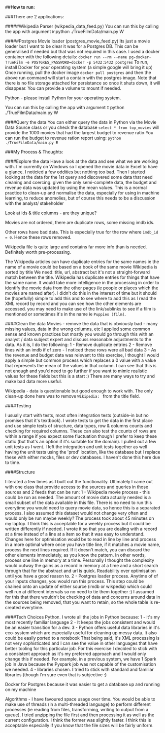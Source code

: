 ##**How to run:**

###There are 2 applications:

#####Wikipedia Parser (wikpedia_data_feed.py)
You can run this by calling the app with argument `W`
python ./TrueFilmData/main.py W

#####Postgres Movie loader (postgres_movie_feed.py)
Its just a movie loader but I want to be clear it was for a Postgres DB. This can be generalised if needed but that was not required in this case.
I used a docker container with the following details:
`docker run --rm --name pg-docker-TrueFilm -e POSTGRES_PASSWORD=docker -p 5432:5432 postgres`
To run, install Docker for your operating system (a simple google will bring it up)
Once running, pull the docker image `docker pull postgres`
and then the above run command will start a contain with the postgres image. Note that there is no file storage attached for persistance so once it shuts down, it will disappear. You can provide a volume to mount if needed.

Python - please install Python for your operating system.

You can run this by calling the app with argument `I`
python ./TrueFilmData/main.py W

####Query the data
You can either query the data in Python via the Movie Data Source class or you check the database
`select * from top_movies` will provide the 1000 movies that had the largest budget to revenue ratio
You can run the budget to revenue ration report using:
`python ./TrueFilmData/main.py R`

###My Process & Thoughts:

####Explore the data 
Have a look at the data and see what we are working with. I'm currently on Windows so I opened the movie data in Excel to have a glance. I noticied a few oddities but nothing too bad.
Then I started looking at the data for the 1st query and discovered some data that need cleaning and coercing.
given the only semi-complete data, the budget and revenue data was updated by using the mean values. This is a normal practice to clean-up and normalise the data, especially for using in machine learning, to reduce anomolies, but of course this needs to be a discussion with the analyst/ stakeholder

Look at ids & title columns - are they unique?

Movies are not ordered, there are duplicate rows, some missing imdb ids.

Other rows have bad data. This is especially true for the row where `imdb_id = 0`. Hence these rows removed.


Wikipedia file is quite large and contains far more info than is needed.
Definitely worth pre-processing.

The Wikipedia articles can have duplicate entries for the same names ie the name of a movie could be based on a book of the same movie
Wikipedia is sorted by title
We need: title, url, abstract
but it's not a straight-forward match between the title. Wikipedia has duplicate entries for things that have the same name.
It would take more intelligence in the processing in order to identify the movie data from the other pages (ie people or places which the movies are named after).
I didn't do this in the interest of time but it should be (hopefully) simple to add this and to see where to add this as I read the XML record by record and you can see how the other elements are accessed.
you may need to make use of the link/sublinks to see if a film is mentioned or sometimes it's in the name ie `Puppies (film)`.

####Clean the data
Movies - remove the data that is obviously bad - many missing values, data in the wrong columns, etc
I applied some common sense and known practices but mostly you would go through this with an analyst / data subject expert and discuss
reasonable adjustments to the data. As it is, I do the following:
1 - Remove duplicate entries 
2 - Remove lines with an imdb if of zero - I noticed these rows were all bad data
3 - As the revenue and budget data was relevant to this exercise, I thought I would apply a simple but common process which 
replaces a 0 value with a value that represents the mean of the values in that column. I can see that this is not enough and you'd need to go further 
if you want to mimic realistic values for these fields but this is a start :) There are many ways to try and make bad data more useful.


Wikipedia - data is questionable but good enough to work with.
The only clean-up done here was to remove `Wikipedia: ` from the title field.


####Testing

I usually start with tests, most often integration tests (outside-in but no promises that it's textbook). 
I wrote tests to get the data in the first place and use simple tests of 
structure, data types, row & columns counts and checking for required columns.
These can also test the counts of rows are within a range if you expect some fluctuation though I prefer to keep these static (but that's an option if it's suitable for the domain).
I pulled out a few unit tests as I went.
I left the integration and unit tests together as well having the unit tests using the 'prod' location, like the database but I replace these with either mocks, files or dev databases.
I haven't done this here due to time.

####Structure

I iterated a few times as I built out the functionality. Ultimately I came out with one class that
provide access to the sources and queries in those sources and 2 feeds that can be run:
1 - Wikipedia movie process - this could be run as needed. 
The amount of movie data actually needed is a small subset of the data available in this file.
There is no need to run this everytime you would need to query movie data, so hence this is a separated process.
I also assumed this dataset would not change very often and would only be run maybe weekly? The process took about 45 minutes on my laptop. I think this is acceptable for a weekly process 
but it could be written differently if needed. I wrote it so that you are dealing with a record at a time instead of a line at a item
so that it was easy to understand.
Changes here for optimisation would be to read in line by line and process in a more optimal where once you have title line, if it matches a movie name, process the next lines required.
If it doesn't match, you can discard the other elements immediately, as you know the pattern. In other words, process one line in memory at a time. Personally I thought the complexity would outway the gains as a record in memory at a time and a short search through that for the abstract and url is quick.
Readability over optimisation until you have a good reason to.
2 - Postgres loader process. Anytime of of your inputs changes, you would run this process.
This step could be chained onto an update of either source (imdb or wikpedia) which could well run at different intervals so no need to tie them together :)
I assumed for this that there wouldn't be checking of data and concerns around data in the sources being removed, that you want to retain, so the whole table is re-created everytime.

####Tech Choices
Python. 
I wrote all the jobs in Python because:
1 - it's my most recently familiar language
2 - It keeps the jobs consistent and would be an easier transition for a dev.
3 - Python offers useful data libraries in it's eco-system which are especially useful for cleaning up messy data. It also could be easily ported to a notebook
That being said, it's XML processing is not very sophisticated and I can see the value in other languages that have better tooling for this particular job. 
For this exercise I decided to stick with a consistent approach as it's my preferred approach and I would only change this if needed. For example, in a previous system, we have 1 Spark job in Java because the Pyspark job
was not capable of the customisation we needed.
4 - libraries chosen. I tried to stick with standard and familiar libraries (though I'm sure even that is subjective :) 

Docker for Postgres because it was easier to get a database up and running on my machine

Algorithms - I have favoured space usage over time. You would be able to make use of threads (in a multi-threaded language) 
to perform different processes (ie reading from files, transforming, writing to output from a queue).
I tried unzipping the file first and then processing it as well as the current configuration. I think the former was slightly faster.
I think this is acceptable especially if you know that the file sizes will be fairly uniform. 